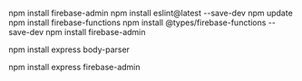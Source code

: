 npm install firebase-admin
npm install eslint@latest --save-dev
npm update
npm install firebase-functions
npm install @types/firebase-functions --save-dev
npm install firebase-admin


npm install express body-parser

npm install express firebase-admin
